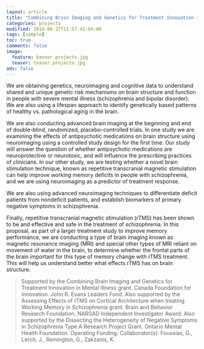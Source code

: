 ```yaml
---
layout: article
title: "Combining Brain Imaging and Genetics for Treatment Innovation in Mental Illness."
categories: projects
modified: 2014-08-27T11:57:41-04:00
tags: [sample]
toc: true
comments: false
image:
  feature: banner.projects.jpg
  teaser: teaser.projects.jpg
ads: false
---
```

We are obtaining genetics, neuroimaging and cognitive data to understand shared and unique genetic risk mechanisms on brain structure and function in people with severe mental illness (schizophrenia and bipolar disorder). We are also using a lifespan approach to identify genetically based patterns of healthy vs. pathological aging in the brain.

We are also conducting advanced brain imaging at the beginning and end of double-blind, randomized, placebo-controlled trials. In one study we are examining the effects of antipsychotic medications on brain structure using neuroimaging using a controlled study design for the first time. Our study will answer the question of whether antipsychotic medications are neuroprotective or neurotoxic, and will influence the prescribing practices of clinicians. In our other study, we are testing whether a novel brain stimulation technique, known as repetitive transcranial magnetic stimulation can help improve working memory deficits in people with schizophrenia, and we are using neuroimaging as a predictor of treatment response.

We are also using advanced neuroimaging techniques to differentiate deficit patients from nondeficit patients, and establish biomarkers of primary negative symptoms in schizophrenia.

Finally, repetitive transcranial magnetic stimulation (rTMS) has been shown to be and effective and safe in the treatment of schizophrenia.  In this proposal, as part of a larger treatment study to improve memory performance, we are conducting a type of brain imaging known as magnetic resonance imaging (MRI) and special other types of MRI reliant on movement of water in the brain, to determine whether the frontal parts of the brain important for this type of memory change with rTMS treatment. This will help us understand better what effects rTMS has on brain structure.

> Supported by the Combining Brain Imaging and Genetics for Treatment Innovation in Mental Illness grant. Canada Foundation for Innovation. John R. Evans Leaders Fund.
> Also supported by the Assessing Effects of rTMS on Cortical Architecture when treating Working Memory in Schizophrenia grant. Brain and Behavior Research Foundation. NARSAD Independent Investigator Award.
> Also supported by the Dissecting the Heterogeneity of Negative Symptoms in Schizophrenia Type A Research Project Grant. Ontario Mental Health Foundation. Operating Funding. Collaborator(s): Foussias, G., Lerch, J., Remington, G., Zakzanis, K.
